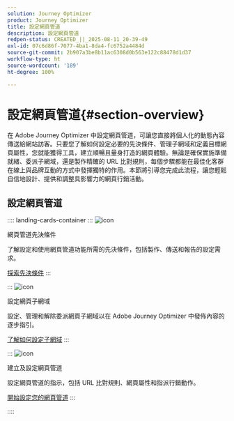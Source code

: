```yaml
---
solution: Journey Optimizer
product: Journey Optimizer
title: 設定網頁管道
description: 設定網頁管道
redpen-status: CREATED_||_2025-08-11_20-39-49
exl-id: 07c6d86f-7077-4ba1-8da4-fc6752a4484d
source-git-commit: 2b907a3be8b11ac6308d0b563e122c88478d1d37
workflow-type: ht
source-wordcount: '189'
ht-degree: 100%

---
```


# 設定網頁管道{#section-overview}

在 Adobe Journey Optimizer 中設定網頁管道，可讓您直接將個人化的動態內容傳送給網站訪客。只要您了解如何設定必要的先決條件、管理子網域和定義目標網頁屬性，您就能獲得工具，建立順暢且量身打造的網頁體驗。無論是確保實施準備就緒、委派子網域，還是製作精確的 URL 比對規則，每個步驟都能在最佳化客群在線上與品牌互動的方式中發揮獨特的作用。本節將引導您完成此流程，讓您輕鬆自信地設計、提供和調整具影響力的網頁行銷活動。

## 設定網頁管道

:::: landing-cards-container
:::
![icon](https://cdn.experienceleague.adobe.com/icons/book.svg?lang=zh-Hant)

網頁管道先決條件

了解設定和使用網頁管道功能所需的先決條件，包括製作、傳送和報告的設定需求。

[探索先決條件](../using/web/web-prerequisites.md)
:::

:::
![icon](https://cdn.experienceleague.adobe.com/icons/gear.svg?lang=zh-Hant)

設定網頁子網域

設定、管理和解除委派網頁子網域以在 Adobe Journey Optimizer 中發佈內容的逐步指引。

[了解如何設定子網域](../using/web/web-delegated-subdomains.md)
:::

:::
![icon](https://cdn.experienceleague.adobe.com/icons/circle-play.svg?lang=zh-Hant)

建立及設定網頁管道

設定網頁管道的指示，包括 URL 比對規則、網頁屬性和指派行銷動作。

[開始設定您的網頁管道](../using/web/web-configuration.md)
:::

::::
